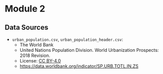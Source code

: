 # Module 2

## Data Sources

- `urban_population.csv`, `urban_population_header.csv`:
   - The World Bank
   - United Nations Population Division. World Urbanization Prospects: 2018 Revision.
   - License: [CC BY-4.0](https://datacatalog.worldbank.org/public-licenses#cc-by)
   - https://data.worldbank.org/indicator/SP.URB.TOTL.IN.ZS

